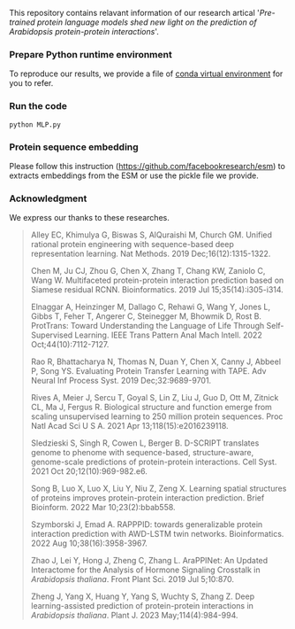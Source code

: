 This repository contains relavant information of our research artical '*Pre-trained protein language models shed new light on the prediction of Arabidopsis protein-protein interactions*'.

### Prepare Python runtime environment
To reproduce our results, we provide a file of [conda virtual environment](https://github.com/keiwo/ESM_Ara_PPIs/blob/main/environment.yml) for you to refer.
### Run the code
```
python MLP.py
```

### Protein sequence embedding
Please follow this instruction (https://github.com/facebookresearch/esm) to extracts embeddings from the ESM or use the pickle file we provide.

### Acknowledgment
We express our thanks to these researches.

>Alley EC, Khimulya G, Biswas S, AlQuraishi M, Church GM. Unified rational protein engineering with sequence-based deep representation learning. Nat Methods. 2019 Dec;16(12):1315-1322.
>
>Chen M, Ju CJ, Zhou G, Chen X, Zhang T, Chang KW, Zaniolo C, Wang W. Multifaceted protein-protein interaction prediction based on Siamese residual RCNN. Bioinformatics. 2019 Jul 15;35(14):i305-i314.
>
>Elnaggar A, Heinzinger M, Dallago C, Rehawi G, Wang Y, Jones L, Gibbs T, Feher T, Angerer C, Steinegger M, Bhowmik D, Rost B. ProtTrans: Toward Understanding the Language of Life Through Self-Supervised Learning. IEEE Trans Pattern Anal Mach Intell. 2022 Oct;44(10):7112-7127.
>
>Rao R, Bhattacharya N, Thomas N, Duan Y, Chen X, Canny J, Abbeel P, Song YS. Evaluating Protein Transfer Learning with TAPE. Adv Neural Inf Process Syst. 2019 Dec;32:9689-9701.
>
>Rives A, Meier J, Sercu T, Goyal S, Lin Z, Liu J, Guo D, Ott M, Zitnick CL, Ma J, Fergus R. Biological structure and function emerge from scaling unsupervised learning to 250 million protein sequences. Proc Natl Acad Sci U S A. 2021 Apr 13;118(15):e2016239118.
>
>Sledzieski S, Singh R, Cowen L, Berger B. D-SCRIPT translates genome to phenome with sequence-based, structure-aware, genome-scale predictions of protein-protein interactions. Cell Syst. 2021 Oct 20;12(10):969-982.e6.
>
>Song B, Luo X, Luo X, Liu Y, Niu Z, Zeng X. Learning spatial structures of proteins improves protein-protein interaction prediction. Brief Bioinform. 2022 Mar 10;23(2):bbab558.
>
>Szymborski J, Emad A. RAPPPID: towards generalizable protein interaction prediction with AWD-LSTM twin networks. Bioinformatics. 2022 Aug 10;38(16):3958-3967.
>
>Zhao J, Lei Y, Hong J, Zheng C, Zhang L. AraPPINet: An Updated Interactome for the Analysis of Hormone Signaling Crosstalk in *Arabidopsis thaliana*. Front Plant Sci. 2019 Jul 5;10:870.
>
>Zheng J, Yang X, Huang Y, Yang S, Wuchty S, Zhang Z. Deep learning-assisted prediction of protein-protein interactions in *Arabidopsis thaliana*. Plant J. 2023 May;114(4):984-994. 










